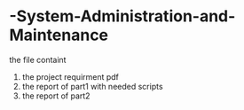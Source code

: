 # -System-Administration-and-Maintenance
the file containt 
1) the project requirment pdf
2) the report of part1 with needed scripts
3) the report of part2
